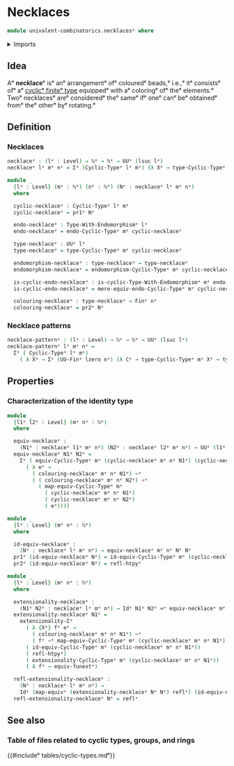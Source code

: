 # Necklaces

```agda
module univalent-combinatorics.necklacesᵉ where
```

<details><summary>Imports</summary>

```agda
open import elementary-number-theory.natural-numbersᵉ

open import foundation.dependent-pair-typesᵉ
open import foundation.equivalencesᵉ
open import foundation.function-extensionalityᵉ
open import foundation.function-typesᵉ
open import foundation.homotopiesᵉ
open import foundation.identity-typesᵉ
open import foundation.structure-identity-principleᵉ
open import foundation.universe-levelsᵉ

open import structured-types.types-equipped-with-endomorphismsᵉ

open import univalent-combinatorics.cyclic-finite-typesᵉ
open import univalent-combinatorics.finite-typesᵉ
open import univalent-combinatorics.standard-finite-typesᵉ
```

</details>

## Idea

Aᵉ **necklace**ᵉ isᵉ anᵉ arrangementᵉ ofᵉ colouredᵉ beads,ᵉ i.e.,ᵉ itᵉ consistsᵉ ofᵉ aᵉ
[cyclicᵉ finiteᵉ type](univalent-combinatorics.cyclic-finite-types.mdᵉ) equippedᵉ
with aᵉ coloringᵉ ofᵉ theᵉ elements.ᵉ Twoᵉ necklacesᵉ areᵉ consideredᵉ theᵉ sameᵉ ifᵉ oneᵉ
canᵉ beᵉ obtainedᵉ fromᵉ theᵉ otherᵉ byᵉ rotating.ᵉ

## Definition

### Necklaces

```agda
necklaceᵉ : (lᵉ : Level) → ℕᵉ → ℕᵉ → UUᵉ (lsuc lᵉ)
necklaceᵉ lᵉ mᵉ nᵉ = Σᵉ (Cyclic-Typeᵉ lᵉ mᵉ) (λ Xᵉ → type-Cyclic-Typeᵉ mᵉ Xᵉ → Finᵉ nᵉ)

module _
  {lᵉ : Level} (mᵉ : ℕᵉ) (nᵉ : ℕᵉ) (Nᵉ : necklaceᵉ lᵉ mᵉ nᵉ)
  where

  cyclic-necklaceᵉ : Cyclic-Typeᵉ lᵉ mᵉ
  cyclic-necklaceᵉ = pr1ᵉ Nᵉ

  endo-necklaceᵉ : Type-With-Endomorphismᵉ lᵉ
  endo-necklaceᵉ = endo-Cyclic-Typeᵉ mᵉ cyclic-necklaceᵉ

  type-necklaceᵉ : UUᵉ lᵉ
  type-necklaceᵉ = type-Cyclic-Typeᵉ mᵉ cyclic-necklaceᵉ

  endomorphism-necklaceᵉ : type-necklaceᵉ → type-necklaceᵉ
  endomorphism-necklaceᵉ = endomorphism-Cyclic-Typeᵉ mᵉ cyclic-necklaceᵉ

  is-cyclic-endo-necklaceᵉ : is-cyclic-Type-With-Endomorphismᵉ mᵉ endo-necklaceᵉ
  is-cyclic-endo-necklaceᵉ = mere-equiv-endo-Cyclic-Typeᵉ mᵉ cyclic-necklaceᵉ

  colouring-necklaceᵉ : type-necklaceᵉ → Finᵉ nᵉ
  colouring-necklaceᵉ = pr2ᵉ Nᵉ
```

### Necklace patterns

```agda
necklace-patternᵉ : (lᵉ : Level) → ℕᵉ → ℕᵉ → UUᵉ (lsuc lᵉ)
necklace-patternᵉ lᵉ mᵉ nᵉ =
  Σᵉ ( Cyclic-Typeᵉ lᵉ mᵉ)
    ( λ Xᵉ → Σᵉ (UU-Finᵉ lzero nᵉ) (λ Cᵉ → type-Cyclic-Typeᵉ mᵉ Xᵉ → type-UU-Finᵉ nᵉ Cᵉ))
```

## Properties

### Characterization of the identity type

```agda
module _
  {l1ᵉ l2ᵉ : Level} (mᵉ nᵉ : ℕᵉ)
  where

  equiv-necklaceᵉ :
    (N1ᵉ : necklaceᵉ l1ᵉ mᵉ nᵉ) (N2ᵉ : necklaceᵉ l2ᵉ mᵉ nᵉ) → UUᵉ (l1ᵉ ⊔ l2ᵉ)
  equiv-necklaceᵉ N1ᵉ N2ᵉ =
    Σᵉ ( equiv-Cyclic-Typeᵉ mᵉ (cyclic-necklaceᵉ mᵉ nᵉ N1ᵉ) (cyclic-necklaceᵉ mᵉ nᵉ N2ᵉ))
      ( λ eᵉ →
        ( colouring-necklaceᵉ mᵉ nᵉ N1ᵉ) ~ᵉ
        ( ( colouring-necklaceᵉ mᵉ nᵉ N2ᵉ) ∘ᵉ
          ( map-equiv-Cyclic-Typeᵉ mᵉ
            ( cyclic-necklaceᵉ mᵉ nᵉ N1ᵉ)
            ( cyclic-necklaceᵉ mᵉ nᵉ N2ᵉ)
            ( eᵉ))))

module _
  {lᵉ : Level} (mᵉ nᵉ : ℕᵉ)
  where

  id-equiv-necklaceᵉ :
    (Nᵉ : necklaceᵉ lᵉ mᵉ nᵉ) → equiv-necklaceᵉ mᵉ nᵉ Nᵉ Nᵉ
  pr1ᵉ (id-equiv-necklaceᵉ Nᵉ) = id-equiv-Cyclic-Typeᵉ mᵉ (cyclic-necklaceᵉ mᵉ nᵉ Nᵉ)
  pr2ᵉ (id-equiv-necklaceᵉ Nᵉ) = refl-htpyᵉ

module _
  {lᵉ : Level} (mᵉ nᵉ : ℕᵉ)
  where

  extensionality-necklaceᵉ :
    (N1ᵉ N2ᵉ : necklaceᵉ lᵉ mᵉ nᵉ) → Idᵉ N1ᵉ N2ᵉ ≃ᵉ equiv-necklaceᵉ mᵉ nᵉ N1ᵉ N2ᵉ
  extensionality-necklaceᵉ N1ᵉ =
    extensionality-Σᵉ
      ( λ {Xᵉ} fᵉ eᵉ →
        ( colouring-necklaceᵉ mᵉ nᵉ N1ᵉ) ~ᵉ
        ( fᵉ ∘ᵉ map-equiv-Cyclic-Typeᵉ mᵉ (cyclic-necklaceᵉ mᵉ nᵉ N1ᵉ) Xᵉ eᵉ))
      ( id-equiv-Cyclic-Typeᵉ mᵉ (cyclic-necklaceᵉ mᵉ nᵉ N1ᵉ))
      ( refl-htpyᵉ)
      ( extensionality-Cyclic-Typeᵉ mᵉ (cyclic-necklaceᵉ mᵉ nᵉ N1ᵉ))
      ( λ fᵉ → equiv-funextᵉ)

  refl-extensionality-necklaceᵉ :
    (Nᵉ : necklaceᵉ lᵉ mᵉ nᵉ) →
    Idᵉ (map-equivᵉ (extensionality-necklaceᵉ Nᵉ Nᵉ) reflᵉ) (id-equiv-necklaceᵉ mᵉ nᵉ Nᵉ)
  refl-extensionality-necklaceᵉ Nᵉ = reflᵉ
```

## See also

### Table of files related to cyclic types, groups, and rings

{{#includeᵉ tables/cyclic-types.mdᵉ}}